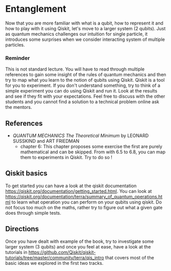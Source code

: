 # Entanglement

Now that you are more familiar with what is a qubit, how to represent it and
how to play with it using Qiskit, let's move to a larger system (2 qubits).
Just as quantum mechanics challenges our intuition for single particle, it
introduces some surprises when we consider interacting system of multiple
particles.

### Reminder

This is not standard lecture. You will have to read through multiple references
to gain some insight of the rules of quantum mechanics and then try to map what
you learn to the notion of qubits using Qiskit. Qiskit is a tool for you to
experiment. If you don't understand something, try to think of a simple
experiment you can do using Qiskit and run it. Look at the results and see if
they fit with your expectations. Feel free to discuss with the other students
and you cannot find a solution to a technical problem online ask the mentors.

## References

- *QUANTUM MECHANICS The Theoretical Minimum* by LEONARD SUSSKIND and ART FRIEDMAN
  - chapter 6: This chapter proposes some exercise the first are purely
    mathematical and can be skipped. From with 6.5 to 6.8, you can map them to
    experiments in Qiskit. Try to do so !


## Qiskit basics

To get started you can have a look at the qiskit documentation
https://qiskit.org/documentation/getting_started.html. You can look at
https://qiskit.org/documentation/terra/summary_of_quantum_operations.html
to learn what operation you can perform on your qubits using qiskit. Do not
focus too much on the maths, rather try to figure out what a given gate does
through simple tests.


## Directions

Once you have dealt with example of the book, try to investigate some larger
system (3 qubits) and once you feel at ease, have a look at the tutorials in
https://github.com/Qiskit/qiskit-tutorials/tree/master/community/terra/qis_intro
that covers most of the basic ideas we explored in the first two tracks.

